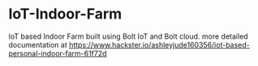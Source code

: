 # IoT-Indoor-Farm

IoT based Indoor Farm built using Bolt IoT and Bolt cloud. more detailed documentation at 
https://www.hackster.io/ashleyjude160356/iot-based-personal-indoor-farm-61f72d
